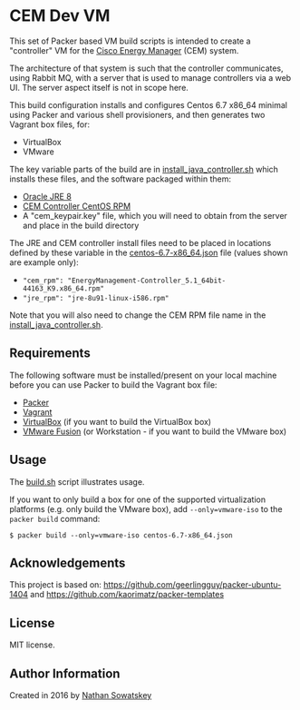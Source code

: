 # CEM Dev VM

This set of Packer based VM build scripts is intended to create a "controller" VM for the 
[Cisco Energy Manager](http://www.cisco.com/c/en/us/products/switches/energy-management-technology/index.html) 
(CEM) system.

The architecture of that system is such that the controller communicates, using Rabbit MQ, with a server that is used
to manage controllers via a web UI. The server aspect itself is not in scope here.

This build configuration installs and configures Centos 6.7 x86_64 minimal using Packer and various shell 
provisioners, and then generates two Vagrant box files, for:

  - VirtualBox
  - VMware

The key variable parts of the build are in [install_java_controller.sh](scripts/centos-6.7/install_java_controller.sh)
which installs these files, and the software packaged within them:

 - [Oracle JRE 8](http://www.oracle.com/technetwork/java/javase/downloads/jre8-downloads-2133155.html)
 - [CEM Controller CentOS RPM](https://software.cisco.com/download/release.html?mdfid=285963719&flowid=46142&softwareid=285994366&release=5.1.0&relind=AVAILABLE&rellifecycle=&reltype=latest) 
 - A "cem_keypair.key" file, which you will need to obtain from the server and place in the build directory
 
 The JRE and CEM controller install files need to be placed in locations defined by these variable in the 
 [centos-6.7-x86_64.json](./centos-6.7-x86_64.json) file (values shown are example only):
 
 - `"cem_rpm": "EnergyManagement-Controller_5.1_64bit-44163_K9.x86_64.rpm"`
 - `"jre_rpm": "jre-8u91-linux-i586.rpm"`

Note that you will also need to change the CEM RPM file name in the [install_java_controller.sh](scripts/centos-6.7/install_java_controller.sh).

## Requirements

The following software must be installed/present on your local machine before you can use Packer to build the Vagrant box file:

  - [Packer](http://www.packer.io/)
  - [Vagrant](http://vagrantup.com/)
  - [VirtualBox](https://www.virtualbox.org/) (if you want to build the VirtualBox box)
  - [VMware Fusion](http://www.vmware.com/products/fusion/) (or Workstation - if you want to build the VMware box)

## Usage

The [build.sh](./build.sh) script illustrates usage.

If you want to only build a box for one of the supported virtualization platforms 
(e.g. only build the VMware box), add `--only=vmware-iso` to the `packer build` command:

    $ packer build --only=vmware-iso centos-6.7-x86_64.json

## Acknowledgements

This project is based on: https://github.com/geerlingguy/packer-ubuntu-1404 and https://github.com/kaorimatz/packer-templates

## License

MIT license.

## Author Information

Created in 2016 by [Nathan Sowatskey](https://github.com/DevOps4Networks)
